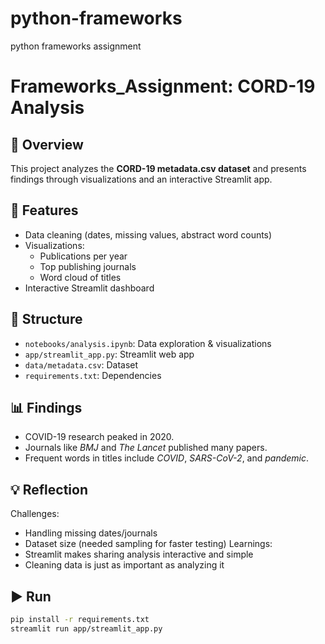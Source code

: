 # python-frameworks
python frameworks assignment
# Frameworks_Assignment: CORD-19 Analysis

## 📌 Overview
This project analyzes the **CORD-19 metadata.csv dataset** and presents findings through visualizations and an interactive Streamlit app.

## 🚀 Features
- Data cleaning (dates, missing values, abstract word counts)
- Visualizations:
  - Publications per year
  - Top publishing journals
  - Word cloud of titles
- Interactive Streamlit dashboard

## 📂 Structure
- `notebooks/analysis.ipynb`: Data exploration & visualizations
- `app/streamlit_app.py`: Streamlit web app
- `data/metadata.csv`: Dataset
- `requirements.txt`: Dependencies

## 📊 Findings
- COVID-19 research peaked in 2020.
- Journals like *BMJ* and *The Lancet* published many papers.
- Frequent words in titles include *COVID*, *SARS-CoV-2*, and *pandemic*.

## 💡 Reflection
Challenges:
- Handling missing dates/journals
- Dataset size (needed sampling for faster testing)
Learnings:
- Streamlit makes sharing analysis interactive and simple
- Cleaning data is just as important as analyzing it

## ▶️ Run
```bash
pip install -r requirements.txt
streamlit run app/streamlit_app.py
